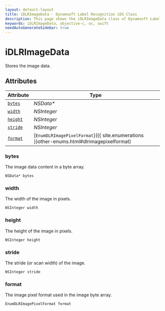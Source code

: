 ```yaml
---
layout: default-layout
title: iDLRImageData - Dynamsoft Label Recognition iOS Class
description: This page shows the iDLRImageData class of Dynamsoft Label Recognition for iOS SDK.
keywords: iDLRImageData, objective-c, oc, swift
needAutoGenerateSidebar: true
---
```



# iDLRImageData
Stores the image data.  


## Attributes
    
| Attribute | Type |
|---------- | ---- |
| [`bytes`](#bytes) | *NSData\** |
| [`width`](#width) | *NSInteger* |
| [`height`](#height) | *NSInteger* |
| [`stride`](#stride) | *NSInteger* |
| [`format`](#format) | [`EnumDLRImagePixelFormat`]({{ site.enumerations }}other-enums.html#dlrimagepixelformat) |


### bytes
The image data content in a byte array. 
```objc
NSData* bytes
```

### width
The width of the image in pixels.  
```objc
NSInteger width
```

### height
The height of the image in pixels.  
```objc
NSInteger height
```

### stride
The stride (or scan width) of the image. 
```objc
NSInteger stride
```

### format
The image pixel format used in the image byte array. 
```objc
EnumDLRImagePixelFormat format
```
  

